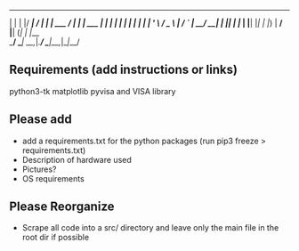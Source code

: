  _   _  ____    ____      _           ____      _       
| | | |/ ___|  / ___|   _| |__   ___ / ___|__ _| |_ ___ 
| | | | |     | |  | | | | '_ \ / _ \ |   / _` | __/ __|
| |_| | |___  | |__| |_| | |_) |  __/ |__| (_| | |_\__ \
 \___/ \____|  \____\__,_|_.__/ \___|\____\__,_|\__|___/
                                                        

## Requirements (add instructions or links)
python3-tk
matplotlib
pyvisa and VISA library

## Please add
* add a requirements.txt for the python packages (run pip3 freeze > requirements.txt)
* Description of hardware used
* Pictures?
* OS requirements

## Please Reorganize
* Scrape all code into a src/ directory and leave only the main file in the root dir if possible
